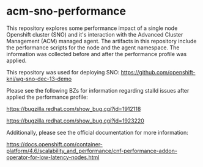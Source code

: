 # acm-sno-performance

This repository explores some performance impact of a single node Openshift cluster (SNO) and it's interaction with the Advanced Cluster Management (ACM) managed agent. The artifacts in this repository include the performance scripts for the node and the agent namespace. The information was collected before and after the performance profile was applied. 

This repository was used for deploying SNO:
https://github.com/openshift-kni/wg-sno-dec-13-demo

Please see the following BZs for information regarding stalld issues after applied the performance profile:

https://bugzilla.redhat.com/show_bug.cgi?id=1912118

https://bugzilla.redhat.com/show_bug.cgi?id=1923220

Additionally, please see the official documentation for more information:

https://docs.openshift.com/container-platform/4.6/scalability_and_performance/cnf-performance-addon-operator-for-low-latency-nodes.html
